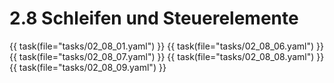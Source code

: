 # 2.8 Schleifen und Steuerelemente

{{ task(file="tasks/02_08_01.yaml") }}
{{ task(file="tasks/02_08_06.yaml") }}
{{ task(file="tasks/02_08_07.yaml") }}
{{ task(file="tasks/02_08_08.yaml") }}
{{ task(file="tasks/02_08_09.yaml") }}
